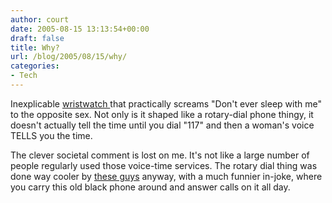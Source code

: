 ```yaml
---
author: court
date: 2005-08-15 13:13:54+00:00
draft: false
title: Why?
url: /blog/2005/08/15/why/
categories:
- Tech
---
```


Inexplicable [wristwatch ](http://www.ohgizmo.com/?p=510)that practically screams "Don't ever sleep with me" to the opposite sex.  Not only is it shaped like a rotary-dial phone thingy, it doesn't actually tell the time until you dial "117" and then a woman's voice TELLS you the time.

The clever societal comment is lost on me.  It's not like a large number of people regularly used those voice-time services.  The rotary dial thing was done way cooler by [these guys](http://www.sparkfun.com/tutorial/Port-O-Rotary/portable-rotary.htm) anyway, with a much funnier in-joke, where you carry this old black phone around and answer calls on it all day.
